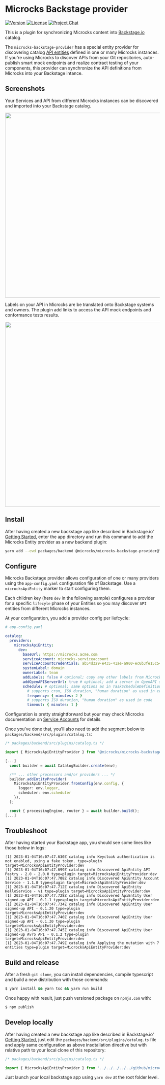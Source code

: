 # Microcks Backstage provider

[![Version](https://img.shields.io/npm/v/@microcks/microcks-backstage-provider?color=blue&style=for-the-badge)]((https://search.maven.org/artifact/io.github.microcks/microcks))
[![License](https://img.shields.io/github/license/microcks/microcks?style=for-the-badge&logo=apache)](https://www.apache.org/licenses/LICENSE-2.0)
[![Project Chat](https://img.shields.io/badge/chat-on_zulip-pink.svg?color=ff69b4&style=for-the-badge&logo=zulip)](https://microcksio.zulipchat.com/)

This is a plugin for synchronizing Microcks content into [Backstage.io](https://backstage.io/) catalog.

The `microcks-backstage-provider` has a special entity provider for discovering catalog [API entities](https://backstage.io/docs/features/software-catalog/system-model#api) defined in one or many Microcks instances. If you're using Microcks to discover APIs from your Git repositories, auto-publish smart mock endpoints and realize contract testing of your components, this provider can synchronize the API definitions from Microcks into your Backstage intance.

## Screenshots

Your Services and API from different Microcks instances can be discovered and imported into your Backstage catalog.

<a href="./assets/discovery-and-import.png">
  <img src="./assets/discovery-and-import.png" width="600"> 
</a>


Labels on your API in Microcks are be translated onto Backstage systems and owners. The plugin add links to access the API mock endpoints and conformance tests results. 

<a href="./assets/api-properties-mapping.png">
  <img src="./assets/api-properties-mapping.png" width="600"> 
</a>

## Install

After having created a new backstage app like described in Backstage.io' [Getting Started](https://backstage.io/docs/getting-started/#create-your-backstage-app), enter the app directory and run this command to add the Microcks Entity provider as a new backend plugin:

```sh
yarn add --cwd packages/backend @microcks/microcks-backstage-provider@^0.0.2
```

## Configure

Microcks Backstage provider allows configuration of one or many providers using the `app-config.yaml` configuration file of Backstage. Use a `microcksApiEntity` marker to start configuring them.

Each children key (here `dev` in the following sample) configures a provider for a specific `lifecyle` phase of your Entities so you may discover `API` entities from different Microcks instances.

At your configuration, you add a provider config per liefcycle:

```yaml
# app-config.yaml

catalog:
  providers:
    microcksApiEntity:
      dev:
        baseUrl: https://microcks.acme.com
        serviceAccount: microcks-serviceaccount
        serviceAccountCredentials: ab54d329-e435-41ae-a900-ec6b3fe15c54
        systemLabel: domain
        ownerLabel: team 
        addLabels: false # optional; copy any other labels from Microcks in Backstage catalog - default is true
        addOpenAPIServerUrl: true # optional; add a server in OpenAPI spec to point to Microcks sandbox URL - default is false
        schedule: # optional; same options as in TaskScheduleDefinition
          # supports cron, ISO duration, "human duration" as used in code
          frequency: { minutes: 2 }
          # supports ISO duration, "human duration" as used in code
          timeout: { minutes: 1 }  
```

Configuration is pretty straightforward but your may check Microcks documentation on [Service Accounts](https://microcks.io/documentation/automating/service-account/) for details.

Once you've done that, you'll also need to add the segment below to `packages/backend/src/plugins/catalog.ts`:

```ts
/* packages/backend/src/plugins/catalog.ts */

import { MicrocksApiEntityProvider } from '@microcks/microcks-backstage-provider';

[...]
  const builder = await CatalogBuilder.create(env);

  /** ... other processors and/or providers ... */
  builder.addEntityProvider(
    MicrocksApiEntityProvider.fromConfig(env.config, {
      logger: env.logger,
      scheduler: env.scheduler
    }),
  );

  const { processingEngine, router } = await builder.build();
[...]
``` 

## Troubleshoot

After having started your Backstage app, you should see some lines like those below in logs:

```log
[1] 2023-01-04T16:07:47.630Z catalog info Keycloak authentication is not enabled, using a fake token. type=plugin target=MicrocksApiEntityProvider:dev
[1] 2023-01-04T16:07:47.699Z catalog info Discovered ApiEntity API Pastry - 2.0 - 2.0.0 type=plugin target=MicrocksApiEntityProvider:dev
[1] 2023-01-04T16:07:47.708Z catalog info Discovered ApiEntity Account Service - 1.1.0 type=plugin target=MicrocksApiEntityProvider:dev
[1] 2023-01-04T16:07:47.712Z catalog info Discovered ApiEntity HelloService - v1 type=plugin target=MicrocksApiEntityProvider:dev
[1] 2023-01-04T16:07:47.728Z catalog info Discovered ApiEntity User signed-up API - 0.1.1 type=plugin target=MicrocksApiEntityProvider:dev
[1] 2023-01-04T16:07:47.734Z catalog info Discovered ApiEntity User signed-up API - 0.1.20 type=plugin target=MicrocksApiEntityProvider:dev
[1] 2023-01-04T16:07:47.740Z catalog info Discovered ApiEntity User signed-up API - 0.1.30 type=plugin target=MicrocksApiEntityProvider:dev
[1] 2023-01-04T16:07:47.745Z catalog info Discovered ApiEntity User signed-up Avro API - 0.1.2 type=plugin target=MicrocksApiEntityProvider:dev
[1] 2023-01-04T16:07:47.749Z catalog info Applying the mutation with 7 entities type=plugin target=MicrocksApiEntityProvider:dev
```

## Build and release

After a fresh `git clone`, you can install dependencies, compile typescript and build a new distribution with those commands:

```sh
$ yarn install && yarn tsc && yarn run build
```

Once happy with result, just push versioned package on `npmjs.com` with:

```sh
$ npm publish
```

## Develop locally

After having created a new backstage app like described in Backstage.io' [Getting Started](https://backstage.io/docs/getting-started/#create-your-backstage-app), just edit the `packages/backend/src/plugins/catalog.ts` file and apply same configuration as above insdtallation directive but with relative path to your local clone of this repository:

```ts
/* packages/backend/src/plugins/catalog.ts */

import { MicrocksApiEntityProvider } from '../../../../../github/microcks-backstage-provider';
```

Just launch your local backstage app using `yarn dev` at the root folder level.
